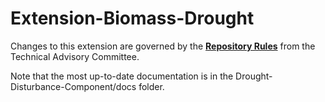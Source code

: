 # Extension-Biomass-Drought

Changes to this extension are governed by the [**Repository Rules**](https://sites.google.com/site/landismodel/developers/developers-blog/repositoryrulesfromthetechnicaladvisorycommittee) from the Technical Advisory Committee.

Note that the most up-to-date documentation is in the Drought-Disturbance-Component/docs folder.
